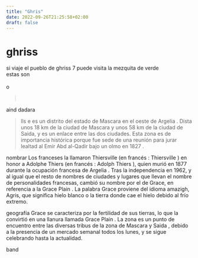 ```yaml
---
title: "Ghris"
date: 2022-09-26T21:25:58+02:00
draft: false
---
```

# ghriss

si viaje el pueblo de ghriss 7
puede visita la mezquita de verde <br>
estas son  
<br>
o
> <br>
aind dadara
<br>
> lls
e es un distrito del estado de Mascara en el oeste de Argelia . Dista unos 18 km de la ciudad de Mascara y unos 58 km de la ciudad de Saida, y es un enlace entre las dos ciudades. Esta zona es de importancia histórica porque fue sede de una reunión para jurar lealtad al Emir Abd al-Qadir bajo un olmo en 1827 .



nombrar 
Los franceses la llamaron Thiersville (en francés : Thiersville ) en honor a Adolphe Thiers (en francés : Adolph Thiers ), quien murió en 1877 durante la ocupación francesa de Argelia . Tras la independencia en 1962, y al igual que el resto de nombres de ciudades y lugares que llevan el nombre de personalidades francesas, cambió su nombre por el de Grace, en referencia a la Grace Plain . La palabra Grace proviene del idioma amazigh, Agris, que significa hielo blanco o la tierra donde cae el hielo debido al frío extremo. 

geografía 
Grace se caracteriza por la fertilidad de sus tierras, lo que la convirtió en una llanura llamada Grace Plain . La zona es un punto de encuentro entre las diversas tribus de la zona de Mascara y Saida , debido a la presencia de un mercado semanal todos los lunes, y se sigue celebrando hasta la actualidad. 

band